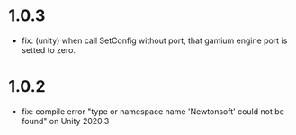 # 1.0.3

- fix: (unity) when call SetConfig without port, that gamium engine port is setted to zero.

# 1.0.2

- fix: compile error "type or namespace name 'Newtonsoft' could not be found" on Unity 2020.3
